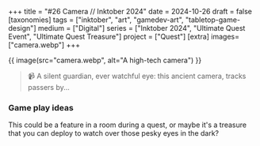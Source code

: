 +++
title = "#26 Camera // Inktober 2024"
date = 2024-10-26
draft =  false
[taxonomies]
tags = ["inktober", "art", "gamedev-art", "tabletop-game-design"]
medium = ["Digital"]
series = ["Inktober 2024", "Ultimate Quest Event", "Ultimate Quest Treasure"]
project = ["Quest"]
[extra]
images= ["camera.webp"]
+++

{{ image(src="camera.webp", alt="A high-tech camera") }}

> 📹 A silent guardian, ever watchful eye: this ancient camera, tracks passers by...

### Game play ideas

This could be a feature in a room during a quest, or maybe it's a treasure that you can deploy to watch over those pesky eyes in the dark?
